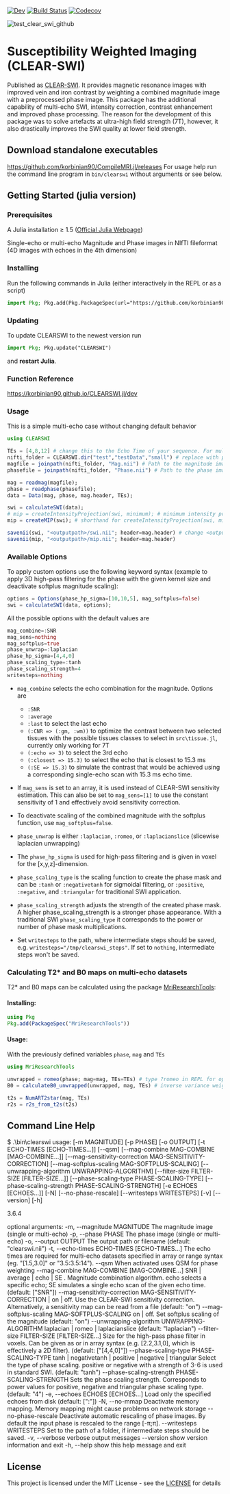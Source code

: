[![Dev](https://img.shields.io/badge/docs-dev-blue.svg)](https://korbinian90.github.io/CLEARSWI.jl/dev)
[![Build Status](https://github.com/korbinian90/CLEARSWI.jl/workflows/CI/badge.svg)](https://github.com/korbinian90/CLEARSWI.jl/actions)
[![Codecov](https://codecov.io/gh/korbinian90/CLEARSWI.jl/branch/master/graph/badge.svg)](https://codecov.io/gh/korbinian90/CLEARSWI.jl)

![test_clear_swi_github](https://user-images.githubusercontent.com/1307522/194285019-60e0e0a3-1bf5-4563-86bd-4201de2be08b.png)

# Susceptibility Weighted Imaging (CLEAR-SWI)
Published as [CLEAR-SWI](https://doi.org/10.1016/j.neuroimage.2021.118175). It provides magnetic resonance images with improved vein and iron contrast by weighting a combined magnitude image with a preprocessed phase image. This package has the additional capability of multi-echo SWI, intensity correction, contrast enhancement and improved phase processing. The reason for the development of this package was to solve artefacts at ultra-high field strength (7T), however, it also drastically improves the SWI quality at lower field strength.

## Download standalone executables
https://github.com/korbinian90/CompileMRI.jl/releases
For usage help run the command line program in `bin/clearswi` without arguments or see below.

## Getting Started (julia version)

### Prerequisites
A Julia installation ≥ 1.5 ([Official Julia Webpage](https://julialang.org/downloads/))

Single-echo or multi-echo Magnitude and Phase images in NIfTI fileformat (4D images with echoes in the 4th dimension)

### Installing
Run the following commands in Julia (either interactively in the REPL or as a script)

```julia
import Pkg; Pkg.add(Pkg.PackageSpec(url="https://github.com/korbinian90/CLEARSWI.jl"))
```

### Updating
To update CLEARSWI to the newest version run

```julia
import Pkg; Pkg.update("CLEARSWI")
```

and **restart Julia**.

### Function Reference
https://korbinian90.github.io/CLEARSWI.jl/dev

### Usage
This is a simple multi-echo case without changing default behavior
```julia
using CLEARSWI

TEs = [4,8,12] # change this to the Echo Time of your sequence. For multi-echoes, set a list of TE values, else set a list with a single TE value.
nifti_folder = CLEARSWI.dir("test","testData","small") # replace with path to your folder e.g. nifti_folder="/data/clearswi"
magfile = joinpath(nifti_folder, "Mag.nii") # Path to the magnitude image in nifti format, must be .nii or .hdr
phasefile = joinpath(nifti_folder, "Phase.nii") # Path to the phase image

mag = readmag(magfile);
phase = readphase(phasefile);
data = Data(mag, phase, mag.header, TEs);

swi = calculateSWI(data);
# mip = createIntensityProjection(swi, minimum); # minimum intensity projection, other Julia functions can be used instead of minimum
mip = createMIP(swi); # shorthand for createIntensityProjection(swi, minimum)

savenii(swi, "<outputpath>/swi.nii"; header=mag.header) # change <outputpath> with the path where you want to save the reconstructed SWI
savenii(mip, "<outputpath>/mip.nii"; header=mag.header)
```

### Available Options
To apply custom options use the following keyword syntax (example to apply 3D high-pass filtering for the phase with the given kernel size and deactivate softplus magnitude scaling):

```julia
options = Options(phase_hp_sigma=[10,10,5], mag_softplus=false)
swi = calculateSWI(data, options);
```

All the possible options with the default values are
```julia
mag_combine=:SNR
mag_sens=nothing
mag_softplus=true
phase_unwrap=:laplacian
phase_hp_sigma=[4,4,0]
phase_scaling_type=:tanh
phase_scaling_strength=4
writesteps=nothing
```
* `mag_combine` selects the echo combination for the magnitude. Options are 
    * `:SNR`
    * `:average`
    * `:last` to select the last echo
    * `(:CNR => (:gm, :wm))` to optimize the contrast between two selected tissues with the possible tissues classes to select in `src\tissue.jl`, currently only working for 7T
    * `(:echo => 3)` to select the 3rd echo 
    * `(:closest => 15.3)` to select the echo that is closest to 15.3 ms 
    * `(:SE => 15.3)` to simulate the contrast that would be achieved using a corresponding single-echo scan with 15.3 ms echo time.

* If `mag_sens` is set to an array, it is used instead of CLEAR-SWI sensitivity estimation. This can also be set to `mag_sens=[1]` to use the constant sensitivity of 1 and effectively avoid sensitivity correction.

* To deactivate scaling of the combined magnitude with the softplus function, use `mag_softplus=false`.

* `phase_unwrap` is either `:laplacian`, `:romeo`, or `:laplacianslice` (slicewise laplacian unwrapping)

* The `phase_hp_sigma` is used for high-pass filtering and is given in voxel for the [x,y,z]-dimension.  

* `phase_scaling_type` is the scaling function to create the phase mask and can be `:tanh` or `:negativetanh` for sigmoidal filtering, or `:positive`, `:negative`, and `:triangular` for traditional SWI application.

* `phase_scaling_strength` adjusts the strength of the created phase mask. A higher phase_scaling_strength is a stronger phase appearance. With a traditional SWI `phase_scaling_type` it corresponds to the power or number of phase mask multiplications.

* Set `writesteps` to the path, where intermediate steps should be saved, e.g. `writesteps="/tmp/clearswi_steps"`. If set to `nothing`, intermediate steps won't be saved.

### Calculating T2* and B0 maps on multi-echo datasets
T2* and B0 maps can be calculated using the package [MriResearchTools](https://github.com/korbinian90/MriResearchTools.jl):

#### Installing:

```julia
using Pkg
Pkg.add(PackageSpec("MriResearchTools"))
```

#### Usage:
With the previously defined variables `phase`, `mag` and `TEs`

```julia
using MriResearchTools

unwrapped = romeo(phase; mag=mag, TEs=TEs) # type ?romeo in REPL for options
B0 = calculateB0_unwrapped(unwrapped, mag, TEs) # inverse variance weighted

t2s = NumART2star(mag, TEs)
r2s = r2s_from_t2s(t2s)
```

## Command Line Help
$ .\bin\clearswi
usage: <PROGRAM> [-m MAGNITUDE] [-p PHASE] [-o OUTPUT]
                 [-t ECHO-TIMES [ECHO-TIMES...]] [--qsm]
                 [--mag-combine MAG-COMBINE [MAG-COMBINE...]]
                 [--mag-sensitivity-correction MAG-SENSITIVITY-CORRECTION]
                 [--mag-softplus-scaling MAG-SOFTPLUS-SCALING]
                 [--unwrapping-algorithm UNWRAPPING-ALGORITHM]
                 [--filter-size FILTER-SIZE [FILTER-SIZE...]]
                 [--phase-scaling-type PHASE-SCALING-TYPE]
                 [--phase-scaling-strength PHASE-SCALING-STRENGTH]
                 [-e ECHOES [ECHOES...]] [-N] [--no-phase-rescale]
                 [--writesteps WRITESTEPS] [-v] [--version] [-h]

3.6.4

optional arguments:
  -m, --magnitude MAGNITUDE
                        The magnitude image (single or multi-echo)
  -p, --phase PHASE     The phase image (single or multi-echo)
  -o, --output OUTPUT   The output path or filename (default:
                        "clearswi.nii")
  -t, --echo-times ECHO-TIMES [ECHO-TIMES...]
                        The echo times are required for multi-echo
                        datasets specified in array or range syntax
                        (eg. "[1.5,3.0]" or "3.5:3.5:14").
  --qsm                 When activated uses QSM for phase weighting
  --mag-combine MAG-COMBINE [MAG-COMBINE...]
                        SNR | average | echo <n> | SE <te>. Magnitude
                        combination algorithm. echo <n> selects a
                        specific echo; SE <te> simulates a single echo
                        scan of the given echo time. (default:
                        ["SNR"])
  --mag-sensitivity-correction MAG-SENSITIVITY-CORRECTION
                        <filename> | on | off. Use the CLEAR-SWI
                        sensitivity correction. Alternatively, a
                        sensitivity map can be read from a file
                        (default: "on")
  --mag-softplus-scaling MAG-SOFTPLUS-SCALING
                        on | off. Set softplus scaling of the
                        magnitude (default: "on")
  --unwrapping-algorithm UNWRAPPING-ALGORITHM
                        laplacian | romeo | laplacianslice (default:
                        "laplacian")
  --filter-size FILTER-SIZE [FILTER-SIZE...]
                        Size for the high-pass phase filter in voxels.
                        Can be given as <x> <y> <z> or in array syntax
                        (e.g. [2.2,3.1,0], which is effectively a 2D
                        filter). (default: ["[4,4,0]"])
  --phase-scaling-type PHASE-SCALING-TYPE
                        tanh | negativetanh | positive | negative |
                        triangular Select the type of phase scaling.
                        positive or negative with a strength of 3-6 is
                        used in standard SWI. (default: "tanh")
  --phase-scaling-strength PHASE-SCALING-STRENGTH
                        Sets the phase scaling strength. Corresponds
                        to power values for positive, negative and
                        triangular phase scaling type. (default: "4")
  -e, --echoes ECHOES [ECHOES...]
                        Load only the specified echoes from disk
                        (default: [":"])
  -N, --no-mmap         Deactivate memory mapping. Memory mapping
                        might cause problems on network storage
  --no-phase-rescale    Deactivate automatic rescaling of phase
                        images. By default the input phase is rescaled
                        to the range [-π;π].
  --writesteps WRITESTEPS
                        Set to the path of a folder, if intermediate
                        steps should be saved.
  -v, --verbose         verbose output messages
  --version             show version information and exit
  -h, --help            show this help message and exit

## License
This project is licensed under the MIT License - see the [LICENSE](https://github.com/korbinian90/CLEARSWI.jl/blob/master/LICENSE) for details
